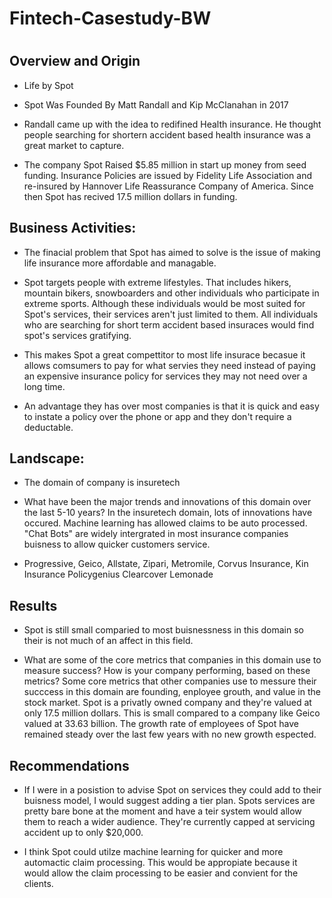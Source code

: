 # Fintech-Casestudy-BW
# 

## Overview and Origin

* Life by Spot

* Spot Was Founded By Matt Randall and Kip McClanahan in 2017

* Randall came up with the idea to redifined Health insurance. He thought people searching for shortern accident based health insurance was a great market to capture.

* The company Spot Raised $5.85 million in start up money from seed funding. Insurance Policies are issued by Fidelity Life Association and re-insured by Hannover Life Reassurance Company of America. Since then Spot has recived 17.5 million dollars in funding.


## Business Activities:

* The finacial problem that Spot has aimed to solve is the issue of making life insurance more affordable and managable.

* Spot targets people with extreme lifestyles. That includes hikers, mountain bikers, snowboarders and other individuals who participate in extreme sports. Although these individuals would be most suited for Spot's services, their services aren't just limited to them. All individuals who are searching for short term accident based insuraces would find spot's services gratifying. 
* This makes Spot a great compettitor to most life insurace becasue it allows comsumers to pay for what servies they need instead of paying an expensive insurance policy for services they may not need over a long time. 
* An advantage they has over most companies is that it is quick and easy to instate a policy over the phone or app and they don't require a deductable.


## Landscape:

* The domain of company is insuretech

* What have been the major trends and innovations of this domain over the last 5-10 years?
In the insuretech domain, lots of innovations have occured. Machine learning has allowed claims to be auto processed. "Chat Bots" are widely intergrated in most insurance companies buisness to allow quicker customers service.

* Progressive, Geico, Allstate, Zipari, Metromile, Corvus Insurance,
Kin Insurance
Policygenius
Clearcover
Lemonade

## Results

* Spot is still small comparied to most buisnessness in this domain so their is not much of an affect in this field.

* What are some of the core metrics that companies in this domain use to measure success? How is your company performing, based on these metrics?
Some core metrics that other companies use to messure their succcess in this domain are founding, enployee grouth, and value in the stock market. Spot is a privatly owned company and they're valued at only 17.5 million dollars. This is small compared to a company like Geico valued at 33.63 billion. The growth rate of employees of Spot have remained steady over the last few years with no new growth espected.


## Recommendations

*  If I were in a posistion to advise Spot on services they could add to their buisness model, I would suggest adding a tier plan. Spots services are pretty bare bone at the moment and have a teir system would allow them to reach a wider audience. They're currently capped at servicing accident up to only $20,000.

*  I think Spot could utilze machine learning for quicker and more automactic claim processing. This would be appropiate because it would allow the claim processing to be easier and convient for the clients.
